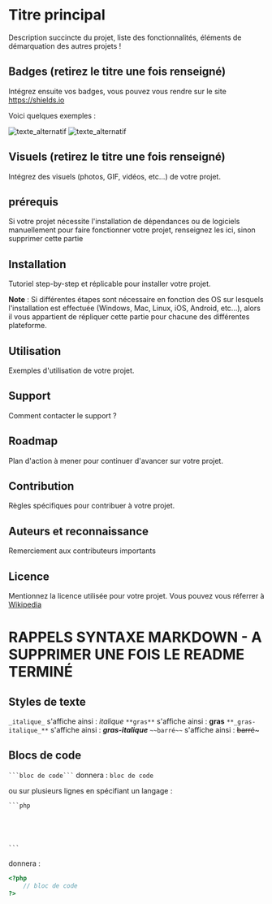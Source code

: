 # Titre principal

Description succincte du projet, liste des fonctionnalités, éléments de démarquation des autres projets !

## Badges (retirez le titre une fois renseigné)

Intégrez ensuite vos badges, vous pouvez vous rendre sur le site <a href="https://shields.io" title="shields - le site de gestion des badges pour github" target="_blank" rel="nofollow">https://shields.io</a>

Voici quelques exemples :

![texte_alternatif](https://img.shields.io/badge/mon_premier_text_exemple-en_bleu-blue "description du badge")
![texte_alternatif](https://img.shields.io/badge/un_message_en_rouge-FF0000 "description du badge")


## Visuels (retirez le titre une fois renseigné)

Intégrez des visuels (photos, GIF, vidéos, etc...) de votre projet.

## prérequis

Si votre projet nécessite l'installation de dépendances ou de logiciels manuellement pour faire fonctionner votre projet, renseignez les ici, sinon supprimer cette partie

## Installation

Tutoriel step-by-step et réplicable pour installer votre projet.

**Note** : Si différentes étapes sont nécessaire en fonction des OS sur lesquels l'installation est effectuée (Windows, Mac, Linux, iOS, Android, etc...), alors il vous appartient de répliquer cette partie pour chacune des différentes plateforme.

## Utilisation

Exemples d'utilisation de votre projet.

## Support

Comment contacter le support ?

## Roadmap

Plan d'action à mener pour continuer d'avancer sur votre projet.

## Contribution

Règles spécifiques pour contribuer à votre projet.

## Auteurs et reconnaissance

Remerciement aux contributeurs importants

## Licence

Mentionnez la licence utilisée pour votre projet. Vous pouvez vous réferrer à <a href="https://fr.wikipedia.org/wiki/Licence_de_logiciel" title="Licences logiciel" target="_blank" rel="nofollow">Wikipedia</a>


# RAPPELS SYNTAXE MARKDOWN - A SUPPRIMER UNE FOIS LE README TERMINÉ

## Styles de texte

```_italique_``` s'affiche ainsi : _italique_
```**gras**``` s'affiche ainsi : **gras**
```**_gras-italique_**``` s'affiche ainsi : **_gras-italique_**
```~~barré~~``` s'affiche ainsi : ~~barré~~~

## Blocs de code


<code>\`\`\`bloc de code\`\`\`</code> donnera : ```bloc de code``` 

ou sur plusieurs lignes en spécifiant un langage : 

<code>\`\`\`php
<?php
    // bloc de code
?>
\`\`\`</code>

donnera : 

```php
<?php
    // bloc de code
?>
```